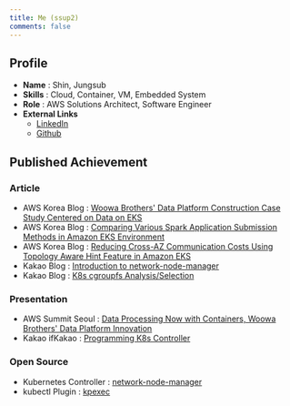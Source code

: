 ```yaml
---
title: Me (ssup2)
comments: false
---
```


## Profile

* **Name** : Shin, Jungsub
* **Skills** : Cloud, Container, VM, Embedded System
* **Role** : AWS Solutions Architect, Software Engineer
* **External Links**
  * [LinkedIn](https://kr.linkedin.com/in/jungsub-shin-933b82119)
  * [Github](https://github.com/ssup2)

## Published Achievement

### Article

* AWS Korea Blog : [Woowa Brothers' Data Platform Construction Case Study Centered on Data on EKS](https://aws.amazon.com/ko/blogs/tech/woowa-brothers-amazon-data-on-eks-data-platform/)
* AWS Korea Blog : [Comparing Various Spark Application Submission Methods in Amazon EKS Environment](https://aws.amazon.com/ko/blogs/tech/amazon-eks-spark-submission-comparison/)
* AWS Korea Blog : [Reducing Cross-AZ Communication Costs Using Topology Aware Hint Feature in Amazon EKS](https://aws.amazon.com/ko/blogs/tech/amazon-eks-reduce-cross-az-traffic-costs-with-topology-aware-hints/)
* Kakao Blog : [Introduction to network-node-manager](https://tech.kakao.com/2021/03/03/network-node-manager/) 
* Kakao Blog : [K8s cgroupfs Analysis/Selection](https://tech.kakao.com/2020/06/29/cgroup-driver/)


### Presentation

* AWS Summit Seoul : [Data Processing Now with Containers, Woowa Brothers' Data Platform Innovation](https://youtu.be/T2mtIkQ1vbA?si=vIsUxzaSal2F7a6z)
* Kakao ifKakao : [Programming K8s Controller](https://tv.kakao.com/channel/3693125/cliplink/414072325)

### Open Source

* Kubernetes Controller : [network-node-manager](https://github.com/kakao/network-node-manager)
* kubectl Plugin : [kpexec](https://github.com/ssup2/kpexec)
